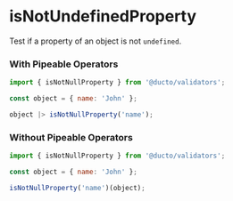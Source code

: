 # isNotUndefinedProperty

Test if a property of an object is not `undefined`.

### With Pipeable Operators

```js
import { isNotNullProperty } from '@ducto/validators';

const object = { name: 'John' };

object |> isNotNullProperty('name');

```


### Without Pipeable Operators

```js
import { isNotNullProperty } from '@ducto/validators';

const object = { name: 'John' };

isNotNullProperty('name')(object);

```
